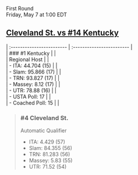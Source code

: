 First Round  
Friday, May 7 at 1:00 EDT
## [Cleveland St. vs #14 Kentucky](https://www.ncaa.com/game/5833389) 

| :------------------------ | :------------------------ |  
| ### #1 Kentucky           | |  
| Regional Host             | |  
| - ITA: 44.704 (15)        | |  
| - Slam: 95.866 (17)       | |  
| - TRN: 93.827 (17)        | |  
| - Massey: 8.12 (17)       | |  
| - UTR: 78.88 (16)         | |  
| - USTA Poll: 17           | |  
| - Coached Poll: 15        | |  

> ### #4 Cleveland St.  
> Automatic Qualifier  
> - ITA: 4.429 (57)  
> - Slam: 84.355 (56)  
> - TRN: 81.283 (56)  
> - Massey: 5.83 (55)  
> - UTR: 71.52 (54)  